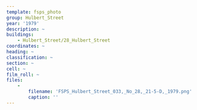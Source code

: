 ```yaml
---
template: fsps_photo
group: Hulbert_Street
year: '1979'
description: ~
buildings:
    - Hulbert_Street/28_Hulbert_Street
coordinates: ~
heading: ~
classification: ~
section: ~
cell: ~
film_roll: ~
files:
    -
        filename: 'FSPS_Hulbert_Street_033,_No_28,_21-5-D,_1979.png'
        caption: ''
---
```

